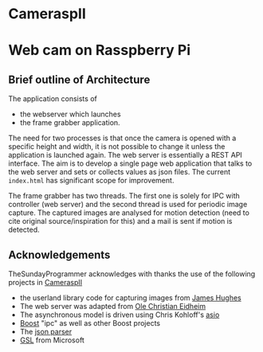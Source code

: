 # CameraspII
# Web cam on Rasspberry Pi

## Brief outline of Architecture
The application  consists of 
* the webserver which launches 
* the frame grabber application.

 The need for two processes is that once the camera is opened with a specific height and width, it is not possible to change it unless the application is launched again. The web server is essentially a REST API interface. The aim is to develop a single page web application that talks to the web server and sets or collects values as json files. The current <code>index.html</code> has significant scope for improvement.

 The frame grabber has two threads. The first one is solely for IPC with controller (web server) and the second thread is used for periodic image capture. The captured images are analysed for motion detection (need to cite original source/inspiration for this) and a mail is sent if motion is detected.

## Acknowledgements
TheSundayProgrammer acknowledges with thanks the use of the following projects in [CameraspII](http://github.com/theSundayProgrammer/CameraspII)
 * the userland library code for capturing images from [James Hughes](https://github.com/JamesH65/userland)
 * The web server was adapted from [Ole Christian Eidheim](https://github.com/eidheim/Simple-Web-Server)
 * The asynchronous model is driven using Chris Kohloff's [asio](https://github.com/chriskohlhoff/asio)
 * [Boost](www.boost.org)  "ipc" as well as other Boost projects
 * The [json parser](https://github.com/open-source-parsers/jsoncpp)
 * [GSL](https://github.com/Microsoft/GSL) from Microsoft
 
